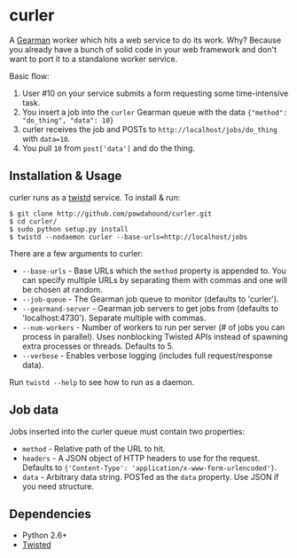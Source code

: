 curler
=======

A [Gearman][gm] worker which hits a web service to do its work. Why? Because you already have a bunch of solid code in your web framework and don't want to port it to a standalone worker service.

Basic flow:

1. User #10 on your service submits a form requesting some time-intensive task.
1. You insert a job into the `curler` Gearman queue with the data `{"method": "do_thing", "data": 10}`
1. curler receives the job and POSTs to `http://localhost/jobs/do_thing` with `data=10`.
1. You pull `10` from `post['data']` and do the thing.

Installation & Usage
--------------------
curler runs as a [twistd](http://linux.die.net/man/1/twistd) service. To install & run:

    $ git clone http://github.com/powdahound/curler.git
    $ cd curler/
    $ sudo python setup.py install
    $ twistd --nodaemon curler --base-urls=http://localhost/jobs

There are a few arguments to curler:

 * `--base-urls` - Base URLs which the `method` property is appended to. You can specify multiple URLs by separating them with commas and one will be chosen at random.
 * `--job-queue` - The Gearman job queue to monitor (defaults to 'curler').
 * `--gearmand-server` - Gearman job servers to get jobs from (defaults to 'localhost:4730'). Separate multiple with commas.
 * `--num-workers` - Number of workers to run per server (# of jobs you can process in parallel). Uses nonblocking Twisted APIs instead of spawning extra processes or threads. Defaults to 5.
 * `--verbose` - Enables verbose logging (includes full request/response data).

Run `twistd --help` to see how to run as a daemon.

Job data
-------

Jobs inserted into the curler queue must contain two properties:

 * `method` - Relative path of the URL to hit.
 * `headers` - A JSON object of HTTP headers to use for the request.  Defaults to `{'Content-Type': 'application/x-www-form-urlencoded'}`.
 * `data` - Arbitrary data string. POSTed as the `data` property. Use JSON if you need structure.

Dependencies
-------------
 * Python 2.6+
 * [Twisted](http://twistedmatrix.com/trac/)

[gm]: http://gearman.org
